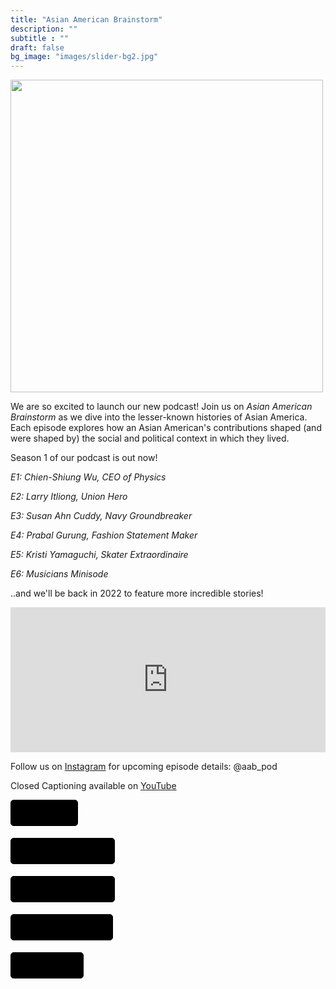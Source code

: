 ```yaml
---
title: "Asian American Brainstorm"
description: ""
subtitle : ""
draft: false
bg_image: "images/slider-bg2.jpg"
---
```


<img src="/images/podcast_logo.png" width="500"/>

We are so excited to launch our new podcast!
Join us on _Asian American Brainstorm_ as we dive into the lesser-known histories of Asian America. Each episode explores how an Asian American's contributions shaped (and were shaped by) the social and political context in which they lived. 

Season 1 of our podcast is out now! 

_E1: Chien-Shiung Wu, CEO of Physics_ 

_E2: Larry Itliong, Union Hero_

_E3: Susan Ahn Cuddy, Navy Groundbreaker_

_E4: Prabal Gurung, Fashion Statement Maker_

_E5: Kristi Yamaguchi, Skater Extraordinaire_

_E6: Musicians Minisode_

..and we'll be back in 2022 to feature more incredible stories!



<iframe src="https://open.spotify.com/embed/episode/7AGbmzGPBb0CPHicsCW2po" width="100%" height="232" frameborder="0" allowtransparency="true" allow="encrypted-media"></iframe>



Follow us on [Instagram](https://instagram.com/aab_pod) for upcoming episode details: @aab_pod


Closed Captioning available on [YouTube](https://www.youtube.com/playlist?list=PLhk-Ayhk2bpdfgVhJZPqYica94vK9ilbk)


<a target="_blank" href="https://open.spotify.com/show/2VnJjutE1eQ2aTnccDaAPy?si=0BcFmlEzTmKt_D8HriGZSQ" style="display: inline-block; background-color: #000000; background-image: url(https://www.buzzsprout.com/images/badges/listen-on-embed.svg); background-repeat: no-repeat; border: 1px solid #000000; border-radius: 5px; margin: 0 5px 5px 0; text-indent: -9000px; background-position: 10px -53px; height: 40px; width: 106px;">Listen on Spotify</a>


<a target="_blank" href="https://podcasts.apple.com/us/podcast/asian-american-brainstorm/id1564628161" style="display: inline-block; background-color: #000000; background-image: url(https://www.buzzsprout.com/images/badges/listen-on-embed.svg); background-repeat: no-repeat; border: 1px solid #000000; border-radius: 5px; margin: 0 5px 5px 0; text-indent: -9000px; background-position: 10px 7px; height: 40px; width: 165px;">Listen on Apple Podcasts</a>


<a target="_blank" href="https://podcasts.google.com/feed/aHR0cHM6Ly9mZWVkcy5zb3VuZGNsb3VkLmNvbS91c2Vycy9zb3VuZGNsb3VkOnVzZXJzOjM4MDE1Nzc1OC9zb3VuZHMucnNz" style="display: inline-block; background-color: #000000; background-image: url(https://www.buzzsprout.com/images/badges/listen-on-embed.svg); background-repeat: no-repeat; border: 1px solid #000000; border-radius: 5px; margin: 0 5px 5px 0; text-indent: -9000px; background-position: 10px -113px; height: 40px; width: 165px;">Listen on Google Podcasts</a>


<a target="_blank" href="https://music.amazon.com/podcasts/5b1500ac-2d0d-4a10-9b97-919584c1af9a" style="display: inline-block; background-color: #000000; background-image: url(https://www.buzzsprout.com/images/badges/listen-on-embed.svg); background-repeat: no-repeat; border: 1px solid #000000; border-radius: 5px; margin: 0 5px 5px 0; text-indent: -9000px; background-position: 10px -293px; height: 40px; width: 162px;">Listen on Amazon Music</a>


<a target="_blank" href="https://www.pandora.com/podcast/asian-american-brainstorm/PC:76373" style="display: inline-block; background-color: #000000; background-image: url(https://www.buzzsprout.com/images/badges/listen-on-embed.svg); background-repeat: no-repeat; border: 1px solid #000000; border-radius: 5px; margin: 0 5px 5px 0; text-indent: -9000px; background-position: 10px -593px; height: 40px; width: 115px;">Listen on Pandora</a>
